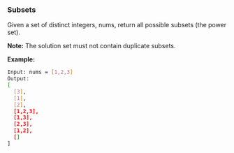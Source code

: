 ### Subsets

Given a set of distinct integers, nums, return all possible subsets (the power set).

**Note:** The solution set must not contain duplicate subsets.

**Example:**

```bash
Input: nums = [1,2,3]
Output:
[
  [3],
  [1],
  [2],
  [1,2,3],
  [1,3],
  [2,3],
  [1,2],
  []
]
```